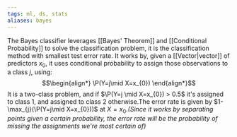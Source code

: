 ```yaml
---
tags: ml, ds, stats
aliases: bayes
---
```

The Bayes classifier leverages [[Bayes' Theorem]] and [[Conditional Probability]] to solve the classification problem, it is the classification method with smallest test error rate. It works by, given a [[Vector|vector]] of predictors $x_{0}$, it uses conditional probability to assign those observations to a class $j$, using:
$$\begin{align*}
\P(Y=j\mid X=x_{0})
\end{align*}$$
It is a two-class problem, and if $\P(Y=j \mid X=x_{0}) > 0.5$ it's assigned to class $1$, and assigned to class $2$ otherwise.The error rate is given by $1-\max_{j}(\P(Y=j\mid X=x_{0}))$ at $X= x_{0}$.*(Since it works by separating points given a certain probability, the error rate will be the probability of missing the assignments we're most certain of)* 